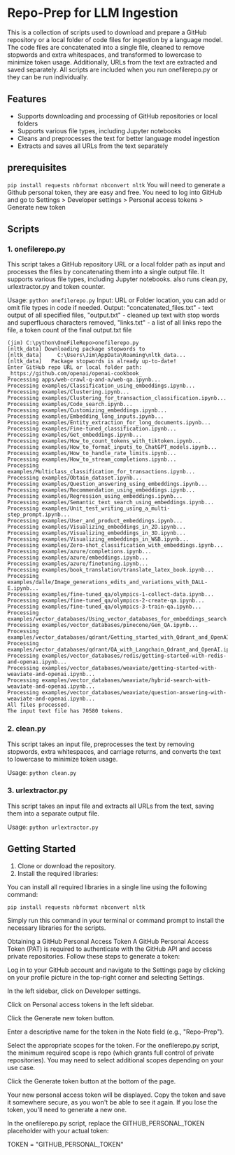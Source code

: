 
# Repo-Prep for LLM Ingestion

This is a collection of scripts used to download and prepare a GitHub repository or a local folder of code files for ingestion by a language model. The code files are concatenated into a single file, cleaned to remove stopwords and extra whitespaces, and transformed to lowercase to minimize token usage. Additionally, URLs from the text are extracted and saved separately.
All scripts are included when you run onefilerepo.py or they can be run individually.

## Features

- Supports downloading and processing of GitHub repositories or local folders
- Supports various file types, including Jupyter notebooks
- Cleans and preprocesses the text for better language model ingestion
- Extracts and saves all URLs from the text separately

## prerequisites
`pip install requests nbformat nbconvert nltk`
You will need to generate a Github personal token, they are easy and free.  You need to log into GitHub and go to Settings > Developer settings > Personal access tokens > Generate new token
## Scripts

### 1. onefilerepo.py

This script takes a GitHub repository URL or a local folder path as input and processes the files by concatenating them into a single output file. It supports various file types, including Jupyter notebooks.  also runs clean.py, urlextractor.py and token counter.

Usage:
`python onefilerepo.py`
Input: URL or Folder location, you can add or omit file types in code if needed.
Output: "concatenated_files.txt" - text output of all specified files, "output.txt" - cleaned up text with stop words and superfluous characters removed, "links.txt" - a list of all links repo the file, a token count of the final output.txt file

```
(jim) C:\python\OneFileRepo>onefilerepo.py
[nltk_data] Downloading package stopwords to
[nltk_data]     C:\Users\Jim\AppData\Roaming\nltk_data...
[nltk_data]   Package stopwords is already up-to-date!
Enter GitHub repo URL or local folder path: _https://github.com/openai/openai-cookbook_
Processing apps/web-crawl-q-and-a/web-qa.ipynb...
Processing examples/Classification_using_embeddings.ipynb...
Processing examples/Clustering.ipynb...
Processing examples/Clustering_for_transaction_classification.ipynb...
Processing examples/Code_search.ipynb...
Processing examples/Customizing_embeddings.ipynb...
Processing examples/Embedding_long_inputs.ipynb...
Processing examples/Entity_extraction_for_long_documents.ipynb...
Processing examples/Fine-tuned_classification.ipynb...
Processing examples/Get_embeddings.ipynb...
Processing examples/How_to_count_tokens_with_tiktoken.ipynb...
Processing examples/How_to_format_inputs_to_ChatGPT_models.ipynb...
Processing examples/How_to_handle_rate_limits.ipynb...
Processing examples/How_to_stream_completions.ipynb...
Processing examples/Multiclass_classification_for_transactions.ipynb...
Processing examples/Obtain_dataset.ipynb...
Processing examples/Question_answering_using_embeddings.ipynb...
Processing examples/Recommendation_using_embeddings.ipynb...
Processing examples/Regression_using_embeddings.ipynb...
Processing examples/Semantic_text_search_using_embeddings.ipynb...
Processing examples/Unit_test_writing_using_a_multi-step_prompt.ipynb...
Processing examples/User_and_product_embeddings.ipynb...
Processing examples/Visualizing_embeddings_in_2D.ipynb...
Processing examples/Visualizing_embeddings_in_3D.ipynb...
Processing examples/Visualizing_embeddings_in_W&B.ipynb...
Processing examples/Zero-shot_classification_with_embeddings.ipynb...
Processing examples/azure/completions.ipynb...
Processing examples/azure/embeddings.ipynb...
Processing examples/azure/finetuning.ipynb...
Processing examples/book_translation/translate_latex_book.ipynb...
Processing examples/dalle/Image_generations_edits_and_variations_with_DALL-E.ipynb...
Processing examples/fine-tuned_qa/olympics-1-collect-data.ipynb...
Processing examples/fine-tuned_qa/olympics-2-create-qa.ipynb...
Processing examples/fine-tuned_qa/olympics-3-train-qa.ipynb...
Processing examples/vector_databases/Using_vector_databases_for_embeddings_search.ipynb...
Processing examples/vector_databases/pinecone/Gen_QA.ipynb...
Processing examples/vector_databases/qdrant/Getting_started_with_Qdrant_and_OpenAI.ipynb...
Processing examples/vector_databases/qdrant/QA_with_Langchain_Qdrant_and_OpenAI.ipynb...
Processing examples/vector_databases/redis/getting-started-with-redis-and-openai.ipynb...
Processing examples/vector_databases/weaviate/getting-started-with-weaviate-and-openai.ipynb...
Processing examples/vector_databases/weaviate/hybrid-search-with-weaviate-and-openai.ipynb...
Processing examples/vector_databases/weaviate/question-answering-with-weaviate-and-openai.ipynb...
All files processed.
The input text file has 70580 tokens.
```



### 2. clean.py

This script takes an input file, preprocesses the text by removing stopwords, extra whitespaces, and carriage returns, and converts the text to lowercase to minimize token usage.

Usage:
`python clean.py`

### 3. urlextractor.py

This script takes an input file and extracts all URLs from the text, saving them into a separate output file.

Usage:
`python urlextractor.py`

## Getting Started

1. Clone or download the repository.
2. Install the required libraries:

You can install all required libraries in a single line using the following command:

`pip install requests nbformat nbconvert nltk`

Simply run this command in your terminal or command prompt to install the necessary libraries for the scripts.


Obtaining a GitHub Personal Access Token
A GitHub Personal Access Token (PAT) is required to authenticate with the GitHub API and access private repositories. Follow these steps to generate a token:

Log in to your GitHub account and navigate to the Settings page by clicking on your profile picture in the top-right corner and selecting Settings.

In the left sidebar, click on Developer settings.

Click on Personal access tokens in the left sidebar.

Click the Generate new token button.

Enter a descriptive name for the token in the Note field (e.g., "Repo-Prep").

Select the appropriate scopes for the token. For the onefilerepo.py script, the minimum required scope is repo (which grants full control of private repositories). You may need to select additional scopes depending on your use case.

Click the Generate token button at the bottom of the page.

Your new personal access token will be displayed. Copy the token and save it somewhere secure, as you won't be able to see it again. If you lose the token, you'll need to generate a new one.

In the onefilerepo.py script, replace the GITHUB_PERSONAL_TOKEN placeholder with your actual token:

TOKEN = "GITHUB_PERSONAL_TOKEN"

